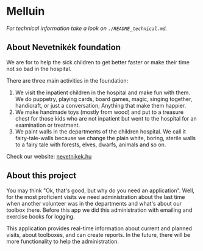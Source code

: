 # Melluin

_For technical information take a look on `./README_technical.md`._


## About Nevetnikék foundation

We are for to help the sick children to get better faster 
or make their time not so bad in the hospital.

There are three main activities in the foundation:
1. We visit the inpatient children in the hospital and make fun with them. 
We do puppetry, playing cards, board games, magic, singing together, handicraft, or just a conversation; 
Anything that make them happier.  
2. We make handmade toys (mostly from wood) and put to a treasure chest for those kids who are 
not inpatient but went to the hospital for an examination or treatment.
3. We paint walls in the departments of the children hospital. We call it fairy-tale-walls because
we change the plain white, boring, sterile walls to a fairy tale with forests, elves, dwarfs, animals and so on. 

Check our website: [nevetnikek.hu](https://www.nevetnikek.hu)

## About this project

You may think "Ok, that's good, but why do you need an application". Well, for the most proficient
visits we need administration about the last time when another volunteer 
was in the departments and what's about our toolbox there. Before this app we did this administration with emailing 
and exercise books for logging.

This application provides real-time information about current and planned visits, about toolboxes, 
and can create reports.
In the future, there will be more functionality to help the administration. 